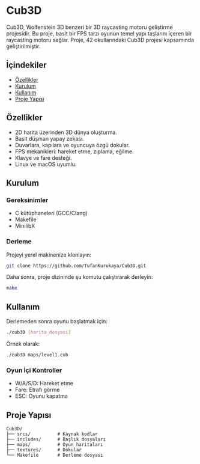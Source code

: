 
# Cub3D

Cub3D, Wolfenstein 3D benzeri bir 3D raycasting motoru geliştirme projesidir. Bu proje, basit bir FPS tarzı oyunun temel yapı taşlarını içeren bir raycasting motoru sağlar. Proje, 42 okullarındaki Cub3D projesi kapsamında geliştirilmiştir.

## İçindekiler
- [Özellikler](#özellikler)
- [Kurulum](#kurulum)
- [Kullanım](#kullanım)
- [Proje Yapısı](#proje-yapısı)


## Özellikler
- 2D harita üzerinden 3D dünya oluşturma.
- Basit düşman yapay zekası.
- Duvarlara, kapılara ve oyuncuya özgü dokular.
- FPS mekanikleri: hareket etme, zıplama, eğilme.
- Klavye ve fare desteği.
- Linux ve macOS uyumlu.

## Kurulum

### Gereksinimler
- C kütüphaneleri (GCC/Clang)
- Makefile
- MinilibX

### Derleme
Projeyi yerel makinenize klonlayın:
```bash
git clone https://github.com/TufanKurukaya/Cub3D.git
```

Daha sonra, proje dizininde şu komutu çalıştırarak derleyin:
```bash
make
```

## Kullanım
Derlemeden sonra oyunu başlatmak için:
```bash
./cub3D [harita_dosyasi]
```
Örnek olarak:
```bash
./cub3D maps/level1.cub
```

### Oyun İçi Kontroller
- W/A/S/D: Hareket etme
- Fare: Etrafı görme
- ESC: Oyunu kapatma

## Proje Yapısı
```
Cub3D/
├── srcs/          # Kaynak kodlar
├── includes/      # Başlık dosyaları
├── maps/          # Oyun haritaları
├── textures/      # Dokular
└── Makefile       # Derleme dosyası
```
